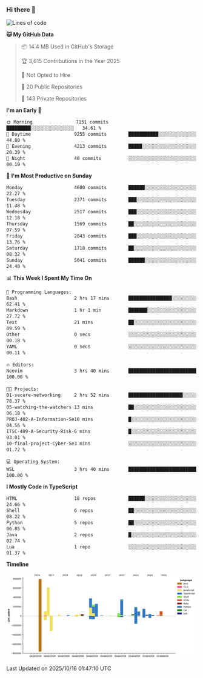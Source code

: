 ### Hi there 👋

<!--
**Clumsy-Coder/Clumsy-Coder** is a ✨ _special_ ✨ repository because its `README.md` (this file) appears on your GitHub profile.

Here are some ideas to get you started:

- 🔭 I’m currently working on ...
- 🌱 I’m currently learning ...
- 👯 I’m looking to collaborate on ...
- 🤔 I’m looking for help with ...
- 💬 Ask me about ...
- 📫 How to reach me: ...
- 😄 Pronouns: ...
- ⚡ Fun fact: ...
-->

<!-- anmol098/waka-readme-stats -->
<!--START_SECTION:waka-->
![Lines of code](https://img.shields.io/badge/From%20Hello%20World%20I%27ve%20Written-3.6%20million%20lines%20of%20code-blue)

**🐱 My GitHub Data** 

> 📦 14.4 MB Used in GitHub's Storage 
 > 
> 🏆 3,615 Contributions in the Year 2025
 > 
> 🚫 Not Opted to Hire
 > 
> 📜 20 Public Repositories 
 > 
> 🔑 143 Private Repositories 
 > 
**I'm an Early 🐤** 

```text
🌞 Morning                7151 commits        █████████░░░░░░░░░░░░░░░░   34.61 % 
🌆 Daytime                9255 commits        ███████████░░░░░░░░░░░░░░   44.80 % 
🌃 Evening                4213 commits        █████░░░░░░░░░░░░░░░░░░░░   20.39 % 
🌙 Night                  40 commits          ░░░░░░░░░░░░░░░░░░░░░░░░░   00.19 % 
```
📅 **I'm Most Productive on Sunday** 

```text
Monday                   4600 commits        ██████░░░░░░░░░░░░░░░░░░░   22.27 % 
Tuesday                  2371 commits        ███░░░░░░░░░░░░░░░░░░░░░░   11.48 % 
Wednesday                2517 commits        ███░░░░░░░░░░░░░░░░░░░░░░   12.18 % 
Thursday                 1569 commits        ██░░░░░░░░░░░░░░░░░░░░░░░   07.59 % 
Friday                   2843 commits        ███░░░░░░░░░░░░░░░░░░░░░░   13.76 % 
Saturday                 1718 commits        ██░░░░░░░░░░░░░░░░░░░░░░░   08.32 % 
Sunday                   5041 commits        ██████░░░░░░░░░░░░░░░░░░░   24.40 % 
```


📊 **This Week I Spent My Time On** 

```text
💬 Programming Languages: 
Bash                     2 hrs 17 mins       ████████████████░░░░░░░░░   62.41 % 
Markdown                 1 hr 1 min          ███████░░░░░░░░░░░░░░░░░░   27.72 % 
Text                     21 mins             ██░░░░░░░░░░░░░░░░░░░░░░░   09.59 % 
Other                    0 secs              ░░░░░░░░░░░░░░░░░░░░░░░░░   00.18 % 
YAML                     0 secs              ░░░░░░░░░░░░░░░░░░░░░░░░░   00.11 % 

🔥 Editors: 
Neovim                   3 hrs 40 mins       █████████████████████████   100.00 % 

🐱‍💻 Projects: 
01-secure-networking     2 hrs 52 mins       ████████████████████░░░░░   78.37 % 
05-watching-the-watchers 13 mins             ██░░░░░░░░░░░░░░░░░░░░░░░   06.18 % 
PROJ-402-A-Information-Se10 mins             █░░░░░░░░░░░░░░░░░░░░░░░░   04.56 % 
ITSC-409-A-Security-Risk-6 mins              █░░░░░░░░░░░░░░░░░░░░░░░░   03.01 % 
10-final-project-Cyber-Se3 mins              ░░░░░░░░░░░░░░░░░░░░░░░░░   01.72 % 

💻 Operating System: 
WSL                      3 hrs 40 mins       █████████████████████████   100.00 % 
```

**I Mostly Code in TypeScript** 

```text
HTML                     18 repos            ██████░░░░░░░░░░░░░░░░░░░   24.66 % 
Shell                    6 repos             ██░░░░░░░░░░░░░░░░░░░░░░░   08.22 % 
Python                   5 repos             ██░░░░░░░░░░░░░░░░░░░░░░░   06.85 % 
Java                     2 repos             █░░░░░░░░░░░░░░░░░░░░░░░░   02.74 % 
Lua                      1 repo              ░░░░░░░░░░░░░░░░░░░░░░░░░   01.37 % 
```



**Timeline**

![Lines of Code chart](https://raw.githubusercontent.com/Clumsy-Coder/Clumsy-Coder/main/assets/bar_graph.png)


 Last Updated on 2025/10/16 01:47:10 UTC
<!--END_SECTION:waka-->
